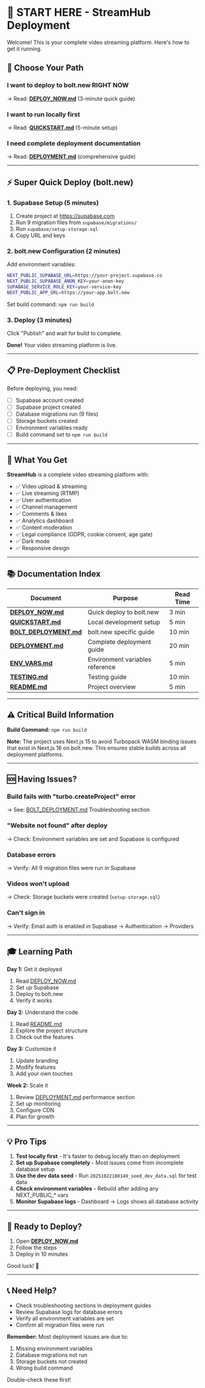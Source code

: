 # 🎯 START HERE - StreamHub Deployment

Welcome! This is your complete video streaming platform. Here's how to get it running.

## 🚀 Choose Your Path

### I want to deploy to bolt.new RIGHT NOW
→ Read: **[DEPLOY_NOW.md](./DEPLOY_NOW.md)** (3-minute quick guide)

### I want to run locally first
→ Read: **[QUICKSTART.md](./QUICKSTART.md)** (5-minute setup)

### I need complete deployment documentation
→ Read: **[DEPLOYMENT.md](./DEPLOYMENT.md)** (comprehensive guide)

---

## ⚡ Super Quick Deploy (bolt.new)

### 1. Supabase Setup (5 minutes)
1. Create project at https://supabase.com
2. Run 9 migration files from `supabase/migrations/`
3. Run `supabase/setup-storage.sql`
4. Copy URL and keys

### 2. bolt.new Configuration (2 minutes)
Add environment variables:
```bash
NEXT_PUBLIC_SUPABASE_URL=https://your-project.supabase.co
NEXT_PUBLIC_SUPABASE_ANON_KEY=your-anon-key
SUPABASE_SERVICE_ROLE_KEY=your-service-key
NEXT_PUBLIC_APP_URL=https://your-app.bolt.new
```

Set build command: `npm run build`

### 3. Deploy (3 minutes)
Click "Publish" and wait for build to complete.

**Done!** Your video streaming platform is live.

---

## 📋 Pre-Deployment Checklist

Before deploying, you need:

- [ ] Supabase account created
- [ ] Supabase project created
- [ ] Database migrations run (9 files)
- [ ] Storage buckets created
- [ ] Environment variables ready
- [ ] Build command set to `npm run build`

---

## 🎯 What You Get

**StreamHub** is a complete video streaming platform with:

- ✅ Video upload & streaming
- ✅ Live streaming (RTMP)
- ✅ User authentication
- ✅ Channel management
- ✅ Comments & likes
- ✅ Analytics dashboard
- ✅ Content moderation
- ✅ Legal compliance (GDPR, cookie consent, age gate)
- ✅ Dark mode
- ✅ Responsive design

---

## 📚 Documentation Index

| Document | Purpose | Read Time |
|----------|---------|-----------|
| **[DEPLOY_NOW.md](./DEPLOY_NOW.md)** | Quick deploy to bolt.new | 3 min |
| **[QUICKSTART.md](./QUICKSTART.md)** | Local development setup | 5 min |
| **[BOLT_DEPLOYMENT.md](./BOLT_DEPLOYMENT.md)** | bolt.new specific guide | 10 min |
| **[DEPLOYMENT.md](./DEPLOYMENT.md)** | Complete deployment guide | 20 min |
| **[ENV_VARS.md](./ENV_VARS.md)** | Environment variables reference | 5 min |
| **[TESTING.md](./TESTING.md)** | Testing guide | 10 min |
| **[README.md](./README.md)** | Project overview | 5 min |

---

## ⚠️ Critical Build Information

**Build Command:** `npm run build`

**Note:** The project uses Next.js 15 to avoid Turbopack WASM binding issues that exist in Next.js 16 on bolt.new. This ensures stable builds across all deployment platforms.

---

## 🆘 Having Issues?

### Build fails with "turbo.createProject" error
→ See: [BOLT_DEPLOYMENT.md](./BOLT_DEPLOYMENT.md) Troubleshooting section

### "Website not found" after deploy
→ Check: Environment variables are set and Supabase is configured

### Database errors
→ Verify: All 9 migration files were run in Supabase

### Videos won't upload
→ Check: Storage buckets were created (`setup-storage.sql`)

### Can't sign in
→ Verify: Email auth is enabled in Supabase → Authentication → Providers

---

## 🎓 Learning Path

**Day 1:** Get it deployed
1. Read [DEPLOY_NOW.md](./DEPLOY_NOW.md)
2. Set up Supabase
3. Deploy to bolt.new
4. Verify it works

**Day 2:** Understand the code
1. Read [README.md](./README.md)
2. Explore the project structure
3. Check out the features

**Day 3:** Customize it
1. Update branding
2. Modify features
3. Add your own touches

**Week 2:** Scale it
1. Review [DEPLOYMENT.md](./DEPLOYMENT.md) performance section
2. Set up monitoring
3. Configure CDN
4. Plan for growth

---

## 💡 Pro Tips

1. **Test locally first** - It's faster to debug locally than on deployment
2. **Set up Supabase completely** - Most issues come from incomplete database setup
3. **Use the dev data seed** - Run `20251022180149_seed_dev_data.sql` for test data
4. **Check environment variables** - Rebuild after adding any NEXT_PUBLIC_* vars
5. **Monitor Supabase logs** - Dashboard → Logs shows all database activity

---

## 🏁 Ready to Deploy?

1. Open **[DEPLOY_NOW.md](./DEPLOY_NOW.md)**
2. Follow the steps
3. Deploy in 10 minutes

Good luck! 🚀

---

## 📞 Need Help?

- Check troubleshooting sections in deployment guides
- Review Supabase logs for database errors
- Verify all environment variables are set
- Confirm all migration files were run

**Remember:** Most deployment issues are due to:
1. Missing environment variables
2. Database migrations not run
3. Storage buckets not created
4. Wrong build command

Double-check these first!
